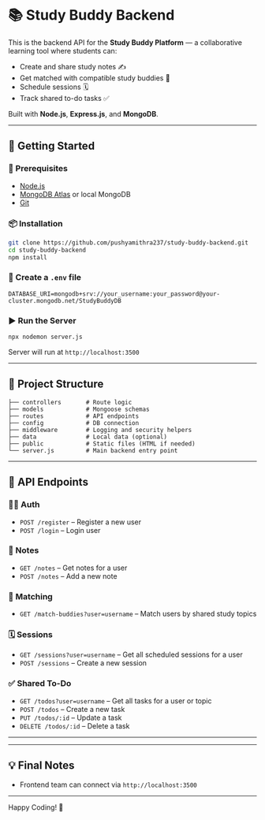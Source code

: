 # 📚 Study Buddy Backend

This is the backend API for the **Study Buddy Platform** — a collaborative learning tool where students can:
- Create and share study notes ✍️
- Get matched with compatible study buddies 🤝
- Schedule sessions 🗓️
- Track shared to-do tasks ✅

Built with **Node.js**, **Express.js**, and **MongoDB**.

---

## 🚀 Getting Started

### 🧱 Prerequisites
- [Node.js](https://nodejs.org/)
- [MongoDB Atlas](https://www.mongodb.com/cloud/atlas) or local MongoDB
- [Git](https://git-scm.com/)

### 📦 Installation
```bash
git clone https://github.com/pushyamithra237/study-buddy-backend.git
cd study-buddy-backend
npm install
```

### 🔐 Create a `.env` file
```
DATABASE_URI=mongodb+srv://your_username:your_password@your-cluster.mongodb.net/StudyBuddyDB
```

### ▶️ Run the Server
```bash
npx nodemon server.js
```
Server will run at `http://localhost:3500`

---

## 📂 Project Structure
```
├── controllers       # Route logic
├── models            # Mongoose schemas
├── routes            # API endpoints
├── config            # DB connection
├── middleware        # Logging and security helpers
├── data              # Local data (optional)
├── public            # Static files (HTML if needed)
└── server.js         # Main backend entry point
```

---

## 🔌 API Endpoints

### 🧑‍💻 Auth
- `POST /register` – Register a new user
- `POST /login` – Login user

### 📝 Notes
- `GET /notes` – Get notes for a user
- `POST /notes` – Add a new note

### 🤝 Matching
- `GET /match-buddies?user=username` – Match users by shared study topics

### 🗓️ Sessions
- `GET /sessions?user=username` – Get all scheduled sessions for a user
- `POST /sessions` – Create a new session

### ✅ Shared To-Do
- `GET /todos?user=username` – Get all tasks for a user or topic
- `POST /todos` – Create a new task
- `PUT /todos/:id` – Update a task
- `DELETE /todos/:id` – Delete a task

---



---

## 💡 Final Notes
- Frontend team can connect via `http://localhost:3500`


---

Happy Coding! 💙

